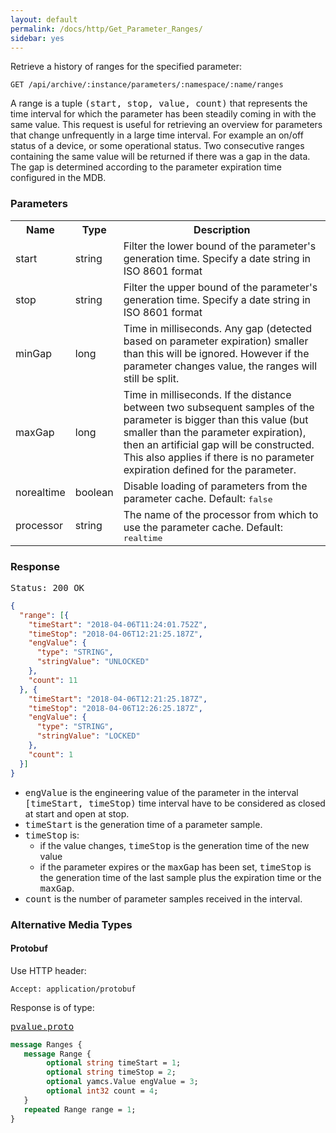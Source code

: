 ```yaml
---
layout: default
permalink: /docs/http/Get_Parameter_Ranges/
sidebar: yes
---
```


Retrieve a history of ranges for the specified parameter:

    GET /api/archive/:instance/parameters/:namespace/:name/ranges 

A range is a tuple <tt>(start, stop, value, count)</tt> that represents the time interval for which the parameter has been steadily coming in with the same value. This request is useful for retrieving an overview for parameters that change unfrequently in a large time interval. For example an on/off status of a device, or some operational status. Two consecutive ranges containing the same value will be returned if there was a gap in the data. The gap is determined according to the parameter expiration time configured in the MDB.

### Parameters

<table class="inline">
    <tr>
        <th>Name</th>
        <th>Type</th>
        <th>Description</th>
    </tr>
    <tr>
        <td class="code">start</td>
        <td class="code">string</td>
        <td>Filter the lower bound of the parameter's generation time. Specify a date string in ISO 8601 format</td>
    </tr>
    <tr>
        <td class="code">stop</td>
        <td class="code">string</td>
        <td>Filter the upper bound of the parameter's generation time. Specify a date string in ISO 8601 format</td>
    </tr>
    <tr>
        <td class="code">minGap</td>
        <td class="code">long</td>
        <td>Time in milliseconds. Any gap (detected based on parameter expiration) smaller than this will be ignored. However if the parameter changes value, the ranges will still be split.</td>
    </tr>
    <tr>
        <td class="code">maxGap</td>
        <td class="code">long</td>
        <td>Time in milliseconds. If the distance between two subsequent samples of the parameter is bigger than this value (but smaller than the parameter expiration), then an artificial gap will be constructed.
        This also applies if there is no parameter expiration defined for the parameter.</td>
    </tr>
    <tr>
        <td class="code">norealtime</td>
        <td class="code">boolean</td>
        <td>Disable loading of parameters from the parameter cache. Default: <tt>false</tt></td>
    </tr>
    <tr>
        <td class="code">processor</td>
        <td class="code">string</td>
        <td>The name of the processor from which to use the parameter cache. Default: <tt>realtime</tt></td>
    </tr>
</table>
 

### Response

<pre class="header">Status: 200 OK</pre>
```json
{
  "range": [{
    "timeStart": "2018-04-06T11:24:01.752Z",
    "timeStop": "2018-04-06T12:21:25.187Z",
    "engValue": {
      "type": "STRING",
      "stringValue": "UNLOCKED"
    },
    "count": 11
  }, {
    "timeStart": "2018-04-06T12:21:25.187Z",
    "timeStop": "2018-04-06T12:26:25.187Z",
    "engValue": {
      "type": "STRING",
      "stringValue": "LOCKED"
    },
    "count": 1
  }]
}
```

* <tt>engValue</tt> is the engineering value of the parameter in the interval <tt>[timeStart, timeStop)</tt> time interval have to be considered as closed at start and open at stop.
* <tt>timeStart</tt> is the generation time of a parameter sample.
* <tt>timeStop</tt> is:
  * if the value changes, <tt>timeStop</tt> is the generation time of the new value
  * if the parameter expires or the <tt>maxGap</tt> has been set, <tt>timeStop</tt> is the generation time of the last sample plus the expiration time or the <tt>maxGap</tt>.
* <tt>count</tt> is the number of parameter samples received in the interval.

### Alternative Media Types

#### Protobuf

Use HTTP header:

    Accept: application/protobuf
    
Response is of type:

<pre class="r header"><a href="/docs/http/pvalue.proto/">pvalue.proto</a></pre>
```proto
message Ranges {
   message Range {
        optional string timeStart = 1;
        optional string timeStop = 2;
        optional yamcs.Value engValue = 3;
        optional int32 count = 4;
   }
   repeated Range range = 1;
}
```
